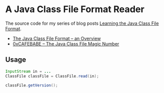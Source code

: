 # A Java Class File Format Reader

The source code for my series of blog posts [Learning the Java Class File Format](http://webcode.lemme.at/2017/09/06/the-java-class-file-format/).

* [The Java Class File Format – an Overview](http://webcode.lemme.at/2017/09/13/the-java-class-file-format-an-overview/)
* [0xCAFEBABE – The Java Class File Magic Number](http://webcode.lemme.at/2017/09/20/0xcafebabe-the-java-class-file-magic-number/)

## Usage

```java
InputStream in = ... 
ClassFile classFile = ClassFile.read(in);

classFile.getVersion();
```